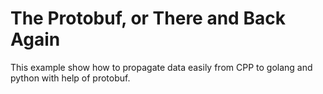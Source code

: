 # The Protobuf, or There and Back Again 

This example show how to propagate data easily from CPP to golang and python with help of protobuf.